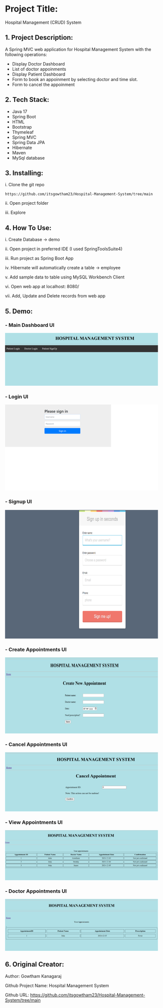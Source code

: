 # Project Title:

Hospital Management (CRUD) System

## 1. Project Description:

A Spring MVC web application for Hospital Management System with the following operations:

- Display Doctor Dashboard
- List of doctor appoinments
- Display Patient Dashboard
- Form to book an appoinment by selecting doctor and time slot.
- Form to cancel the appoinment


## 2. Tech Stack:

- Java 17
- Spring Boot
- HTML
- Bootstrap
- Thymeleaf
- Spring MVC
- Spring Data JPA
- Hibernate
- Maven 
- MySql database


## 3. Installing:

i. Clone the git repo

```
https://github.com/itsgowtham23/Hospital-Management-System/tree/main
```

ii. Open project folder

iii. Explore



## 4. How To Use:

i. Create Database -> demo

ii. Open project in preferred IDE (I used SpringToolsSuite4) 

iii. Run project as Spring Boot App

iv. Hibernate will automatically create a table -> employee

v. Add sample data to table using MySQL Workbench Client

vi. Open web app at localhost: 8080/

vii. Add, Update and Delete records from web app 



## 5. Demo:

### - Main Dashboard UI

![This is an image](src/main/java/images/Main_Dashboard.png)

### - Login UI

![This is an image](src/main/java/images/Login.png)

### - Signup UI

![This is an image](src/main/java/images/Signup.png)

### - Create Appointments UI

![This is an image](src/main/java/images/Create_Appointment.png)

### - Cancel Appointments UI

![This is an image](src/main/java/images/Cancel_patient_appointments.png)

### - View Appointments UI

![This is an image](src/main/java/images/View_patients_appointments.png)

### - Doctor Appointments UI

![This is an image](src/main/java/images/Doctor_appointments.png)




## 6. Original Creator:

Author: Gowtham Kanagaraj
 
Github Project Name: Hospital Management System

Github URL: https://github.com/itsgowtham23/Hospital-Management-System/tree/main
